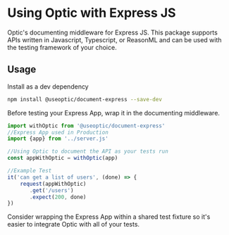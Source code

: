 # Using Optic with Express JS
Optic's documenting middleware for Express JS. This package supports APIs written in Javascript, Typescript, or ReasonML and can be used with the testing framework of your choice.  

## Usage
Install as a dev dependency
```bash
npm install @useoptic/document-express --save-dev
``` 
Before testing your Express App, wrap it in the documenting middleware. 
```javascript
import withOptic from '@useoptic/document-express'
//Express App used in Production
import {app} from '../server.js'

//Using Optic to document the API as your tests run
const appWithOptic = withOptic(app) 

//Example Test
it('can get a list of users', (done) => {
    request(appWithOptic)
       .get('/users')
       .expect(200, done)  
})

```
Consider wrapping the Express App within a shared test fixture so it's easier to integrate Optic with all of your tests.   
